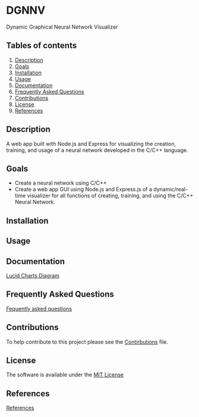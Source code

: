 # DGNNV
Dynamic Graphical Neural Network Visualizer

## Tables of contents
1. [Description](#Description)
2. [Goals](#Goals)
3. [Installation](#Installation)
4. [Usage](#Usage)
5. [Documentation](#Documentation)
6. [Frequently Asked Questions](#Frequently-Asked-Questions)
7. [Contributions](#Contributions)
8. [License](#License)
9. [References](#References)

## <a name="Description"></a>Description
A web app built with Node.js and Express for visualizing the creation, training, and usage of a neural network developed in the C/C++ language.

## <a name="Goals"></a>Goals
- Create a neural network using C/C++
- Create a web app GUI using Node.js and Express.js of a dynamic/real-time visualizer for all functions of creating, training, and using the C/C++ Neural Network.

## <a name="Installation"></a>Installation

## <a name="Usage"></a>Usage

## <a name="Documentation"></a>Documentation
[Lucid Charts Diagram](https://lucid.app/lucidchart/94904180-197b-44d4-b515-1992b47b8101/edit?viewport_loc=-11%2C-11%2C2216%2C1079%2C0_0&invitationId=inv_ca5baf1b-c45e-46b1-ae20-cabaf52b7149#)

## <a name="Frequently-Asked-Questions"></a>Frequently Asked Questions
[Fequently asked questions](/FAQ.md)

## <a name="Contributions"></a>Contributions
To help contribute to this project please see the [Contirbutions](/CONTRIBUTIONS.md) file.

## <a name="License"></a>License
The software is available under the [MIT License](/LICENSE)

## <a name="References"></a>References
[References](/REFERENCES.md)
